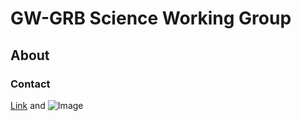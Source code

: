 # GW-GRB Science Working Group



## About




### Contact 

[Link](https://gwgrb-science.github.io/people.html) and ![Image](src)
